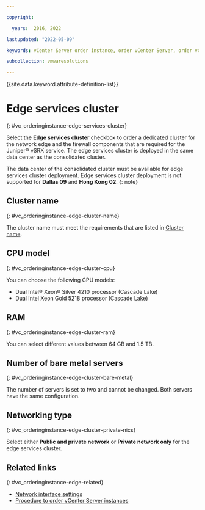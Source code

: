 ```yaml
---

copyright:

  years:  2016, 2022

lastupdated: "2022-05-09"

keywords: vCenter Server order instance, order vCenter Server, order vCenter Server instance

subcollection: vmwaresolutions

---
```


{{site.data.keyword.attribute-definition-list}}

# Edge services cluster
{: #vc_orderinginstance-edge-services-cluster}

Select the **Edge services cluster** checkbox to order a dedicated cluster for the network edge and the firewall components that are required for the Juniper® vSRX service. The edge services cluster is deployed in the same data center as the consolidated cluster.

The data center of the consolidated cluster must be available for edge services cluster deployment. Edge services cluster deployment is not supported for **Dallas 09** and **Hong Kong 02**.
{: note}

## Cluster name
{: #vc_orderinginstance-edge-cluster-name}

The cluster name must meet the requirements that are listed in [Cluster name](/docs/vmwaresolutions?topic=vmwaresolutions-vc_orderinginstance#vc_orderinginstance-cluster-name).

## CPU model
{: #vc_orderinginstance-edge-cluster-cpu}

You can choose the following CPU models:
* Dual Intel® Xeon® Silver 4210 processor (Cascade Lake)
* Dual Intel Xeon Gold 5218 processor (Cascade Lake)

## RAM
{: #vc_orderinginstance-edge-cluster-ram}

You can select different values between 64 GB and 1.5 TB.

## Number of bare metal servers
{: #vc_orderinginstance-edge-cluster-bare-metal}

The number of servers is set to two and cannot be changed. Both servers have the same configuration.

## Networking type
{: #vc_orderinginstance-edge-cluster-private-nics}

Select either **Public and private network** or **Private network only** for the edge services cluster.

## Related links
{: #vc_orderinginstance-edge-related}

* [Network interface settings](/docs/vmwaresolutions?topic=vmwaresolutions-vc_orderinginstance-network-interface-settings)
* [Procedure to order vCenter Server instances](/docs/vmwaresolutions?topic=vmwaresolutions-vc_orderinginstance-procedure)
